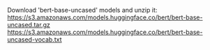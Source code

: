 Download 'bert-base-uncased' models and unzip it: 
https://s3.amazonaws.com/models.huggingface.co/bert/bert-base-uncased.tar.gz
https://s3.amazonaws.com/models.huggingface.co/bert/bert-base-uncased-vocab.txt
